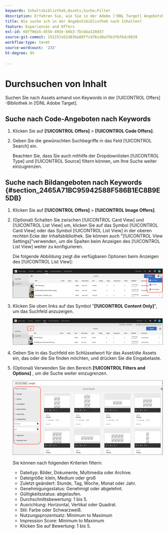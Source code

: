 ```yaml
---
keywords: Inhaltsbibliothek;Assets;Suche;Filter
description: Erfahren Sie, wie Sie in der Adobe [!DNL Target] Angebotsbibliothek nach Code- und Bildangeboten suchen.
title: Wie suche ich in der Angebotsbibliothek nach Inhalten?
feature: Experiences and Offers
exl-id: 68ff0da5-4556-493e-b6b3-7bcbba320d57
source-git-commit: 152257a52d836a88ffcd76cd9af5b3fbfbdc0839
workflow-type: tm+mt
source-wordcount: '233'
ht-degree: 9%

---
```


# Durchsuchen von Inhalt

Suchen Sie nach Assets anhand von Keywords in der [!UICONTROL Offers] -Bibliothek in [!DNL Adobe Target].

## Suche nach Code-Angeboten nach Keywords

1. Klicken Sie auf **[!UICONTROL Offers]** > **[!UICONTROL Code Offers]**.
1. Geben Sie die gewünschten Suchbegriffe in das Feld [!UICONTROL Search] ein.

   Beachten Sie, dass Sie auch mithilfe der Dropdownlisten [!UICONTROL Type] und [!UICONTROL Source] filtern können, um Ihre Suche weiter einzugrenzen.

## Suche nach Bildangeboten nach Keywords {#section_2465A71BC95942588F586B1EC8B9E5DB}

1. Klicken Sie auf **[!UICONTROL Offers]** > **[!UICONTROL Image Offers]**.

1. (Optional) Schalten Sie zwischen [!UICONTROL Card View] und [!UICONTROL List View] um, klicken Sie auf das Symbol [!UICONTROL Card View] oder das Symbol [!UICONTROL List View] in der oberen rechten Ecke der Inhaltsbibliothek. Sie können auch &quot;[!UICONTROL View Settings]&quot;verwenden, um die Spalten beim Anzeigen des [!UICONTROL List View] weiter zu konfigurieren.

   Die folgende Abbildung zeigt die verfügbaren Optionen beim Anzeigen des [!UICONTROL List View]:

   ![Listenansichtsoptionen](/help/main/c-experiences/c-manage-content/assets/view-settings-options.png)

1. Klicken Sie oben links auf das Symbol &quot;**[!UICONTROL Content Only]**&quot;, um das Suchfeld anzuzeigen.

   ![Option &quot;Nur Inhalt&quot;](/help/main/c-experiences/c-manage-content/assets/content-only.png)

1. Geben Sie in das Suchfeld ein Schlüsselwort für das Asset/die Assets ein, das oder die Sie finden möchten, und drücken Sie die Eingabetaste.

1. (Optional) Verwenden Sie den Bereich **[!UICONTROL Filters and Options]** , um die Suche weiter einzugrenzen.

   ![Filter- und Optionsfenster](/help/main/c-experiences/c-manage-content/assets/filter-and-options.png)

   Sie können nach folgenden Kriterien filtern:

   * Dateityp: Bilder, Dokumente, Multimedia oder Archive.
   * Dateigröße: klein, Medium oder groß
   * Zuletzt geändert: Stunde, Tag, Woche, Monat oder Jahr.
   * Genehmigungsstatus: Genehmigt oder abgelehnt.
   * Gültigkeitsstatus: abgelaufen.
   * Durchschnittsbewertung: 1 bis 5.
   * Ausrichtung: Horizontal, Vertikal oder Quadrat.
   * Stil: Farbe oder Schwarzweiß.
   * Nutzungsprozentsatz: Minimum to Maximum
   * Impression Score: Minimum to Maximum
   * Klicken Sie auf Bewertung: 1 bis 5.
